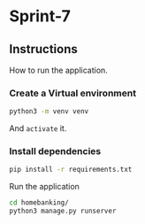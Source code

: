 # Sprint-7

## Instructions

How to run the application.

### Create a Virtual environment

```bash
python3 -m venv venv
```

And `activate` it.

### Install dependencies

```bash
pip install -r requirements.txt
```

Run the application

```bash
cd homebanking/
python3 manage.py runserver
```
